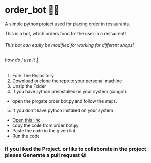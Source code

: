 # order_bot 	:man_cook:
A simple python project used for placing order in restaurants. 

This is a bot, which orders food for the user in a restaurent!
###### This bot can easily be modified for working for different shops!

###### how do i use it :baby:
1. Fork The Repository
2. Download or clone the repo to your personal machine
3. Unzip the Folder
4. If you have python preinstalled on your system (congo!):
  * open the progate order bot.py and follow the steps.

5. If you don't have python installed on your system 
  * [Open this link](https://www.onlinegdb.com/online_python_compiler)
  * copy the code from order bot.py
  * Paste the code in the given link 
  * Run the code

### If you liked the Project. or like to collaborate in the project please Generate a pull request  :smiley:
